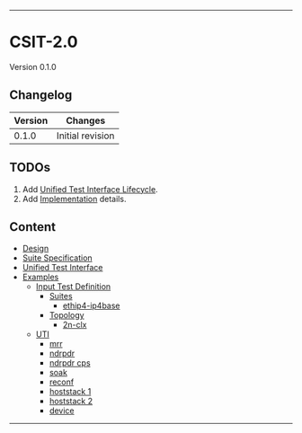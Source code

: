 -------------------------------------------------------------------------------
# CSIT-2.0

Version 0.1.0

## Changelog

| Version  | Changes                                                          |
|----------|------------------------------------------------------------------|
| 0.1.0    | Initial revision                                                 |

## TODOs

1. Add [Unified Test Interface Lifecycle](design.md#unified-test-interface-lifecycle).
1. Add [Implementation](design.md#implementation) details.

## Content

- [Design](design.md)
- [Suite Specification](suite_specification.json)
- [Unified Test Interface](unified_test_interface.json)
- [Examples](examples)
  * [Input Test Definition](examples/input_test_definition)
    + [Suites](examples/input_test_definition/suites)
      - [ethip4-ip4base](examples/input_test_definition/suites/2n1l-10ge2p1x710-ethip4-ip4base-ndrpdr.json)
    + [Topology](examples/input_test_definition/topology)
      - [2n-clx](examples/input_test_definition/topology/lf_2n_clx_testbed27.yaml)
  * [UTI](examples/output_uti)
    + [mrr](examples/output_uti/64b-1c-eth-l2patch-mrr.json)
    + [ndrpdr](examples/output_uti/78b-1c-ethip6-ip6base-ndrpdr.json)
    + [ndrpdr cps](examples/output_uti/64b-2c-avf-ethip4udp-nat44ed-h4096-p63-s258048-cps-ndrpdr.json)
    + [soak](examples/output_uti/64b-1c-ethip4-ip4base-soak.json)
    + [reconf](examples/output_uti/64b-1c-ethip4ipsec60000tnlsw-1atnl-ip4base-int-aes128cbc-hmac256sha-reconf.json)
    + [hoststack 1](examples/output_uti/1280b-1c-eth-ip4udpquicscale1cl10s-vppecho-bps.json)
    + [hoststack 2](examples/output_uti/1460b-1c-eth-ip4tcpbase-nsim-ldpreload-iperf3-bps.json)
    + [device](examples/output_uti/64b-ethipv4-ip4base-dev.json)

-------------------------------------------------------------------------------
